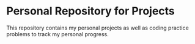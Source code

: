 # Personal Repository for Projects

This repository contains my personal projects as well as coding practice problems to track my personal progress.
